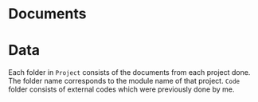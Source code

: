 # Documents

# Data
Each folder in `Project` consists of the documents from each project done. The folder name corresponds to the module name of that project.
`Code` folder consists of external codes which were previously done by me.
